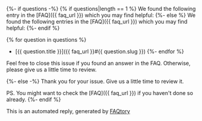 {%- if questions -%}
{% if questions|length == 1 %}
We found the following entry in the [FAQ]({{ faq_url }}) which you may find helpful:
{%- else %}
We found the following entries in the [FAQ]({{ faq_url }}) which you may find helpful:
{%- endif %}

{% for question in questions %}

- [{{ question.title }}]({{ faq_url }}#{{ question.slug }})
  {%- endfor %}

Feel free to close this issue if you found an answer in the FAQ. Otherwise, please give us a little time to review.

{%- else -%}
Thank you for your issue. Give us a little time to review it.

PS. You might want to check the [FAQ]({{ faq_url }}) if you haven't done so already.
{%- endif %}

This is an automated reply, generated by [FAQtory](https://github.com/willmcgugan/faqtory)
